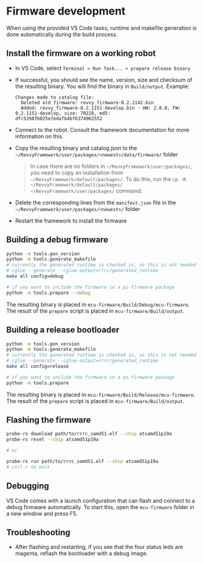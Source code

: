 Firmware development
====================

When using the provided VS Code tasks, runtime and makefile generation is done automatically during the build process.

Install the firmware on a working robot
---------------------------------------

- In VS Code, select `Terminal > Run Task... > prepare release binary`
- If successful, you should see the name, version, size and checksum of the resulting binary.
  You will find the binary in `Build/output`. Example:

  ```
  Changes made to catalog file:
    Deleted old firmware: revvy_firmware-0.2.1142.bin
    Added: revvy_firmware-0.2.1151-develop.bin - HW: 2.0.0, FW: 0.2.1151-develop, size: 70228, md5: dfc5298fb025e7edafb4bf6374962552
  ```

- Connect to the robot. Consult the framework documentation for more information on this.
- Copy the resulting binary and catalog.json to the `~/RevvyFramework/user/packages/<newest>/data/firmware/` folder
    > In case there are no folders in `~/RevvyFramework/user/packages/`, you need to copy an installation from `~/RevvyFramework/default/packages/`.
    > To do this, run the `cp -R ~/RevvyFramework/default/packages/ ~/RevvyFramework/user/packages/` command.
- Delete the corresponding lines from the `manifest.json` file in the `~/RevvyFramework/user/packages/<newest>/` folder
- Restart the framework to install the firmware

Building a debug firmware
-------------------------

```bash
python -m tools.gen_version
python -m tools.generate_makefile
# currently the generated runtime is checked in, so this is not needed
# cglue --generate --cglue-output=rrrc/generated_runtime
make all config=debug

# if you want to include the firmware in a pi-firmware package
python -m tools.prepare --debug
```

The resulting binary is placed in `mcu-firmware/Build/Debug/mcu-firmware`.
The result of the `prepare` script is placed in `mcu-firmware/Build/output`.

Building a release bootloader
-----------------------------

```bash
python -m tools.gen_version
python -m tools.generate_makefile
# currently the generated runtime is checked in, so this is not needed
# cglue --generate --cglue-output=rrrc/generated_runtime
make all config=release

# if you want to include the firmware in a pi-firmware package
python -m tools.prepare
```

The resulting binary is placed in `mcu-firmware/Build/Release/mcu-firmware`.
The result of the `prepare` script is placed in `mcu-firmware/Build/output`.

Flashing the firmware
---------------------

```bash
probe-rs download path/to/rrrc_samd51.elf --chip atsamd51p19a
probe-rs reset --chip atsamd51p19a

# or

probe-rs run path/to/rrrc_samd51.elf --chip atsamd51p19a
# ctrl-c to exit
```

Debugging
---------

VS Code comes with a launch configuration that can flash and connect to a debug firmware
automatically. To start this, open the `mcu-firmware` folder in a new window and press F5.

Troubleshooting
---------------

- After flashing and restarting, if you see that the four status leds are magenta, reflash
the bootloader with a debug image.
